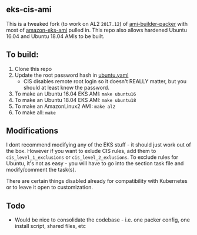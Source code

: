 ## eks-cis-ami

This is a tweaked fork (to work on AL2 `2017.12`) of [ami-builder-packer](https://github.com/awslabs/ami-builder-packer) with most of [amazon-eks-ami](https://github.com/awslabs/amazon-eks-ami) pulled in. This repo also allows hardened Ubuntu 16.04 and Ubuntu 18.04 AMIs to be built. 

## To build:

1. Clone this repo
2. Update the root password hash in [ubuntu.yaml](ansible/ubuntu.yaml)
    * CIS disables remote root login so it doesn't REALLY matter, but you should at least know the password.
3. To make an Ubuntu 16.04 EKS AMI: `make ubuntu16`
4. To make an Ubuntu 18.04 EKS AMI: `make ubuntu18`
5. To make an AmazonLinux2 AMI: `make al2`
6. To make all: `make`

## Modifications

I dont recommend modifying any of the EKS stuff - it should just work out of the box. However if you want to exlude CIS rules, add them to `cis_level_1_exclusions` or `cis_level_2_exlusions`. To exclude rules for Ubuntu, it's not as easy - you will have to go into the section task file and modify/comment the task(s). 

There are certain things disabled already for compatibility with Kubernetes or to leave it open to customization.

## Todo

* Would be nice to consolidate the codebase - i.e. one packer config, one install script, shared files, etc
